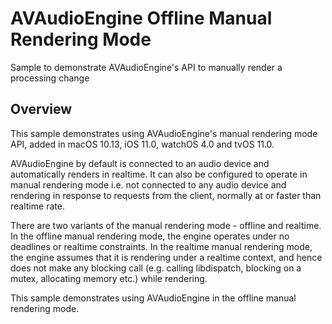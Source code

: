 # AVAudioEngine Offline Manual Rendering Mode

Sample to demonstrate AVAudioEngine's API to manually render a processing change

## Overview

This sample demonstrates using AVAudioEngine's manual rendering mode API, added in macOS 10.13, iOS 11.0, watchOS 4.0 and tvOS 11.0.

AVAudioEngine by default is connected to an audio device and automatically renders in realtime. It can also be configured to operate in manual rendering mode i.e. not connected to any audio device and rendering in response to requests from the client, normally at or faster than realtime rate.

There are two variants of the manual rendering mode - offline and realtime.
In the offline manual rendering mode, the engine operates under no deadlines or realtime constraints. In the realtime manual rendering mode, the engine assumes that it is rendering under a realtime context, and hence does not make any blocking call (e.g. calling libdispatch, blocking on a mutex, allocating memory etc.) while rendering.

This sample demonstrates using AVAudioEngine in the offline manual rendering mode.

